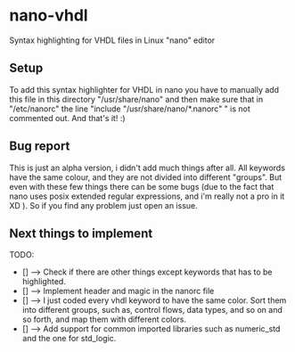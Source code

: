 # nano-vhdl
Syntax highlighting for VHDL files in Linux "nano" editor

## Setup
To add this syntax  highlighter for VHDL in nano you have to manually add this file in this directory  "/usr/share/nano" and then 
make sure that in "/etc/nanorc" the line "include "/usr/share/nano/*.nanorc" " is not commented out.
And that's it! :)

## Bug report
This is just an alpha version, i didn't add much things after all. All keywords have the same colour, and they are not divided into different
"groups". But even with these few things there can be some bugs (due to the fact that nano uses posix extended regular expressions, and i'm really not a pro in it XD ). So if you find any problem just open an issue.

## Next things to implement

TODO:

- [] --> Check if there are other things except keywords that has to be
       highlighted.
- [] --> Implement header and magic in the nanorc file
- [] --> I just coded every vhdl keyword to have the same color. Sort
       them into different groups, such as, control flows, data
       types, and so on and so forth, and map them with different
       colors.
- [] --> Add support for common imported libraries such as numeric_std
       and the one for std_logic.


